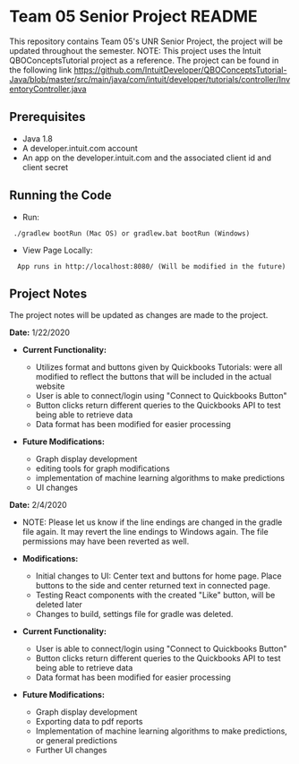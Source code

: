 # Team 05 Senior Project README
This repository contains Team 05's UNR Senior Project, the project will be updated throughout the semester.
NOTE: This project uses the Intuit QBOConceptsTutorial project as a reference. The project can be found in
the following link https://github.com/IntuitDeveloper/QBOConceptsTutorial-Java/blob/master/src/main/java/com/intuit/developer/tutorials/controller/InventoryController.java

## Prerequisites

* Java 1.8
* A developer.intuit.com account
* An app on the developer.intuit.com and the associated client id and client secret

## Running the Code

   * Run:
  ```
   ./gradlew bootRun (Mac OS) or gradlew.bat bootRun (Windows)
   ```

  * View Page Locally:
  ```
    App runs in http://localhost:8080/ (Will be modified in the future)
   ```

## Project Notes
The project notes will be updated as changes are made to the project.

**Date:** 1/22/2020
* **Current Functionality:**
    - Utilizes format and buttons given by Quickbooks Tutorials: were all modified to reflect the buttons that will be included in the actual website
    - User is able to connect/login using "Connect to Quickbooks Button"
    - Button clicks return different queries to the Quickbooks API to test being able to retrieve data
    - Data format has been modified for easier processing

* **Future Modifications:**
    - Graph display development
    - editing tools for graph modifications
    - implementation of machine learning algorithms to make predictions
    - UI changes

**Date:** 2/4/2020
* NOTE: Please let us know if the line endings are changed in the gradle file again. It may revert the line endings to Windows again. 
    The file permissions may have been reverted as well. 
* **Modifications:**
  - Initial changes to UI: Center text and buttons for home page. Place buttons to the side and center returned text in connected page.
  - Testing React components with the created "Like" button, will be deleted later
  - Changes to build, settings file for gradle was deleted.

* **Current Functionality:**
   - User is able to connect/login using "Connect to Quickbooks Button"
   - Button clicks return different queries to the Quickbooks API to test being able to retrieve data
   - Data format has been modified for easier processing

* **Future Modifications:**
   - Graph display development
   - Exporting data to pdf reports
   - Implementation of machine learning algorithms to make predictions, or general predictions
   - Further UI changes
